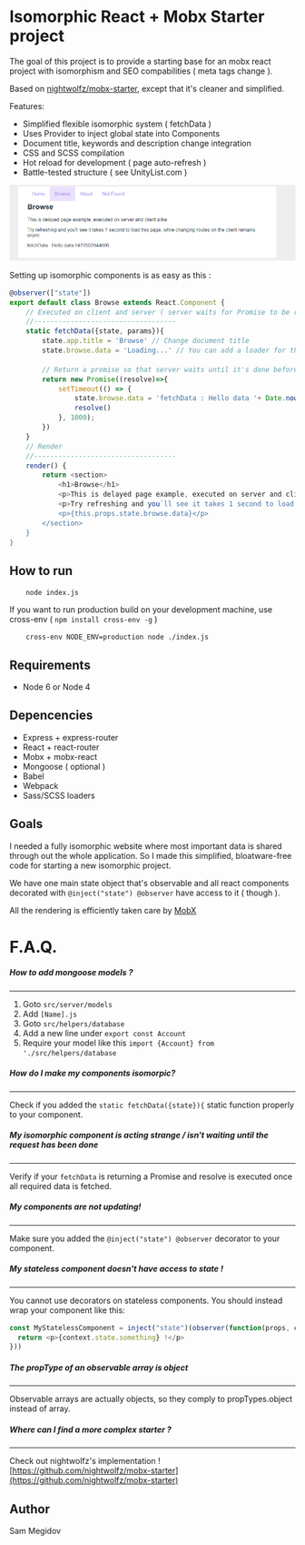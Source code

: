 # Isomorphic React + Mobx Starter project

The goal of this project is to provide a starting base for an mobx react project with isomorphism and SEO compabilities ( meta tags change ).

Based on [nightwolfz/mobx-starter](https://github.com/nightwolfz/mobx-starter), except that it's cleaner and simplified.

Features:
+ Simplified flexible isomorphic system ( fetchData )
+ Uses Provider to inject global state into Components
+ Document title, keywords and description change integration
+ CSS and SCSS compilation
+ Hot reload for development ( page auto-refresh )
+ Battle-tested structure ( see UnityList.com )

![Preview](preview.png)

Setting up isomorphic components is as easy as this :
````js
@observer(["state"])
export default class Browse extends React.Component {
    // Executed on client and server ( server waits for Promise to be resolved )
    //-----------------------------------
    static fetchData({state, params}){
        state.app.title = 'Browse' // Change document title
        state.browse.data = 'Loading...' // You can add a loader for the client side rendering

        // Return a promise so that server waits until it's done before serving the page
        return new Promise((resolve)=>{
            setTimeout(() => {
                state.browse.data = 'fetchData : Hello data '+ Date.now()
                resolve()
            }, 1000);
        })
    }
    // Render
    //-----------------------------------
    render() {
        return <section>
            <h1>Browse</h1>
            <p>This is delayed page example, executed on server and client alike</p>
            <p>Try refreshing and you`ll see it takes 1 second to load this page, while changing routes on the client remains async</p>
            <p>{this.props.state.browse.data}</p>
        </section>
    }
}
````

## How to run
````
    node index.js
````

If you want to run production build on your development machine, use cross-env ( `npm install cross-env -g` )
````
    cross-env NODE_ENV=production node ./index.js
````
## Requirements

* Node 6 or Node 4

## Depencencies

* Express + express-router
* React + react-router
* Mobx + mobx-react
* Mongoose ( optional )
* Babel
* Webpack
* Sass/SCSS loaders

## Goals

I needed a fully isomorphic website where most important data is shared through out the whole application.
So I made this simplified, bloatware-free code for starting a new isomorphic project.

We have one main state object that's observable and all react components decorated with `@inject("state") @observer` have access to it ( though <Provider /> ).

All the rendering is efficiently taken care by [MobX](https://github.com/mobxjs/mobx)

# F.A.Q.

##### How to add mongoose models ?
---
1. Goto `src/server/models`
2. Add `[Name].js`
3. Goto `src/helpers/database`
4. Add a new line under `export const Account` 
5. Require your model like this `import {Account} from './src/helpers/database`


##### How do I make my components isomorpic?
---
Check if you added the `static fetchData({state}){` static function properly to your component.

##### My isomorphic component is acting strange / isn't waiting until the request has been done
---
Verify if your `fetchData` is returning a Promise and resolve is executed once all required data is fetched.


##### My components are not updating!
---
Make sure you added the `@inject("state") @observer` decorator to your component.


##### My stateless component doesn't have access to state !
---
You cannot use decorators on stateless components.
You should instead wrap your component like this:

````js
const MyStatelessComponent = inject("state")(observer(function(props, context) {
  return <p>{context.state.something} !</p>
}))
````

##### The propType of an observable array is object
---
Observable arrays are actually objects, so they comply to propTypes.object instead of array.


##### Where can I find a more complex starter ?
---
Check out nightwolfz's implementation ! 
[https://github.com/nightwolfz/mobx-starter](https://github.com/nightwolfz/mobx-starter)



## Author
Sam Megidov
